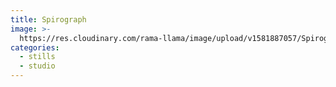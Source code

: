 ```yaml
---
title: Spirograph
image: >-
  https://res.cloudinary.com/rama-llama/image/upload/v1581887057/Spirograph_omcw7p.jpg
categories:
  - stills
  - studio
---
```


